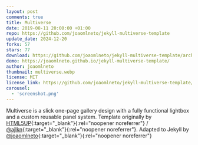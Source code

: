 ```yaml
---
layout: post
comments: true
title: Multiverse
date: 2019-08-11 20:00:00 +01:00
repo: https://github.com/joaomlneto/jekyll-multiverse-template
update_date: 2024-12-20
forks: 57
stars: 77
download: https://github.com/joaomlneto/jekyll-multiverse-template/archive/master.zip
demo: https://joaomlneto.github.io/jekyll-multiverse-template/
author: joaomlneto
thumbnail: multiverse.webp
license: MIT
license_link: https://github.com/joaomlneto/jekyll-multiverse-template/blob/master/LICENSE
carousel:
  - 'screenshot.png' 
---
```


Multiverse is a slick one-page gallery design with a fully functional lightbox and a custom reusable panel system.
Template originally by [HTML5UP](https://html5up.net){:target="_blank"}{:rel="noopener noreferrer"} / [@ajlkn](https://github.com/ajlkn){:target="_blank"}{:rel="noopener noreferrer"}. Adapted to Jekyll by [@joaomlneto](https://joao.neto.pt){:target="_blank"}{:rel="noopener noreferrer"}
